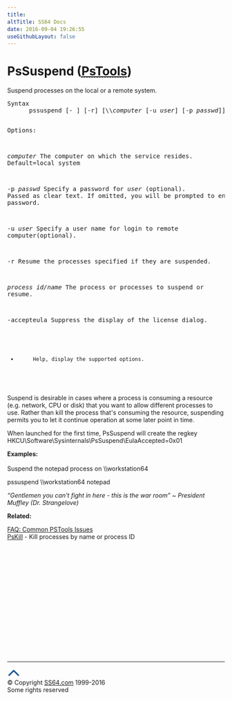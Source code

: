 ```yaml
---
title:
altTitle: SS64 Docs
date: 2016-09-04 19:26:55
useGithubLayout: false
---
```

<!-- #BeginLibraryItem "/Library/head_nt.lbi" --><!-- #EndLibraryItem --><h1>PsSuspend (<abbr title="Download the PsTools suite"><a href="http://technet.microsoft.com/en-us/sysinternals">PsTools</a></abbr>)</h1>
<p>Suspend processes on the local or a remote system.</p>
<pre>Syntax
      pssuspend [- ] [-r] [\\<i>computer</i> [-u <i>user</i>] [-p <i>passwd</i>]] &lt;<i>process name</i> | <i>process id</i>&gt;

Options:

   <i>computer</i>   The computer on which the service resides. Default=local system 

   -p <i>passwd</i>  Specify a password for <i>user</i> (optional). Passed as clear text.
              If omitted, you will be prompted to enter a hidden password.

   -u <i>user</i>    Specify a user name for login to remote computer(optional).

   -r         Resume the processes specified if they are suspended.

   <i>process id/name</i>
              The process or processes to suspend or resume.

   -accepteula Suppress the display of the license dialog.

   -          Help, display the supported options.
</pre>
<p>Suspend is desirable in cases where a process is consuming a resource (e.g. network, CPU or disk) that you want to allow different processes to use. Rather than kill the process that's consuming the resource, suspending permits you to let it continue operation at some later point in time.</p>
<p>When launched for the first time, PsSuspend will create the regkey <br>
<span class="code">HKCU\Software\Sysinternals\PsSuspend\EulaAccepted=0x01</span></p>
<p><b>Examples:</b><br><br>
Suspend the notepad process on \\workstation64 </p>
<p class="code">pssuspend \\workstation64 notepad </p>
<p>  <span class="quote"><i>“Gentlemen you can't fight in here - this is the war room” ~ President Muffley (Dr. Strangelove)</i></span></p>
<p><b>Related:</b></p>
<p><a href="http://forum.sysinternals.com/faq-common-pstools-issues_topic15920.html">FAQ: Common PSTools Issues</a><br>
<a href="pskill.html">PsKill</a> - Kill processes by name or process ID</p><!-- #BeginLibraryItem "/Library/foot_nt.lbi" --><p><script async="" src="//pagead2.googlesyndication.com/pagead/js/adsbygoogle.js"></script>
<!-- windows300 -->
<ins class="adsbygoogle" style="display:inline-block;width:300px;height:250px" data-ad-client="ca-pub-6140977852749469" data-ad-slot="7649547908"></ins>
<script>
(adsbygoogle = window.adsbygoogle || []).push({});
</script></p>
<hr>
<div id="bl" class="footer"><a href="#"><img src="../images/top.png" width="30" height="22" alt="Back to the Top"></a></div>
<div id="br" class="footer, tagline">© Copyright <a href="http://ss64.com/">SS64.com</a> 1999-2016<br>
Some rights reserved</div><!-- #EndLibraryItem -->


